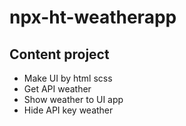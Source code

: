 # npx-ht-weatherapp

## Content project

- Make UI by html scss
- Get API weather
- Show weather to UI app
- Hide API key weather
